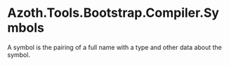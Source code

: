 # Azoth.Tools.Bootstrap.Compiler.Symbols

A symbol is the pairing of a full name with a type and other data about the symbol.

